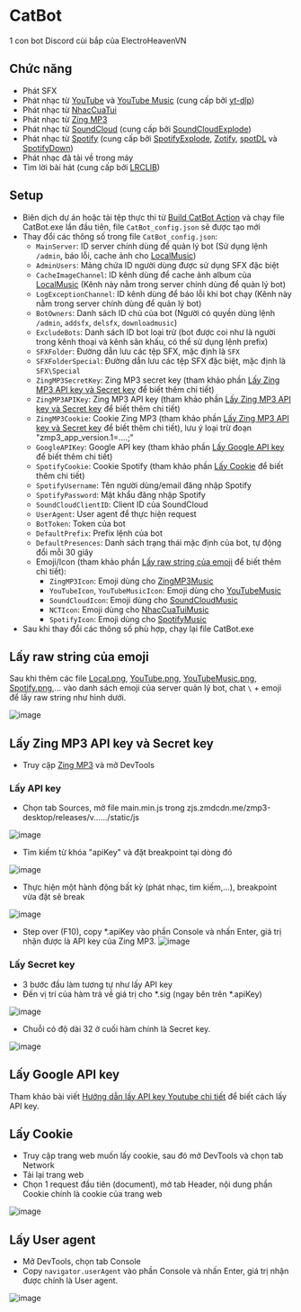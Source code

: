 ﻿# CatBot
1 con bot Discord cùi bắp của ElectroHeavenVN
## Chức năng
- Phát SFX
- Phát nhạc từ [YouTube](https://www.youtube.com/) và [YouTube Music](https://music.youtube.com/) (cung cấp bởi [yt-dlp](https://github.com/yt-dlp/yt-dlp))
- Phát nhạc từ [NhacCuaTui](https://www.nhaccuatui.com/)
- Phát nhạc từ [Zing MP3](https://zingmp3.vn/)
- Phát nhạc từ [SoundCloud](https://soundcloud.com/) (cung cấp bởi [SoundCloudExplode](https://github.com/jerry08/SoundCloudExplode))
- Phát nhạc từ [Spotify](https://spotify.com/) (cung cấp bởi [SpotifyExplode](https://github.com/jerry08/SpotifyExplode), [Zotify](https://github.com/zotify-dev/zotify), [spotDL](https://github.com/spotDL/spotify-downloader) và [SpotifyDown](https://spotifydown.com/))
- Phát nhạc đã tải về trong máy
- Tìm lời bài hát (cung cấp bởi [LRCLIB](https://lrclib.net/))
## Setup
- Biên dịch dự án hoặc tải tệp thực thi từ [Build CatBot Action](../../actions/workflows/Build.yml) và chạy file CatBot.exe lần đầu tiên, file `CatBot_config.json` sẽ được tạo mới
- Thay đổi các thông số trong file `CatBot_config.json`:
	+ `MainServer`: ID server chính dùng để quản lý bot (Sử dụng lệnh `/admin`, báo lỗi, cache ảnh cho [LocalMusic](Music/Local/LocalMusic.cs))
	+ `AdminUsers`: Mảng chứa ID người dùng được sử dụng SFX đặc biệt
	+ `CacheImageChannel`: ID kênh dùng để cache ảnh album của [LocalMusic](Music/Local/LocalMusic.cs) (Kênh này nằm trong server chính dùng để quản lý bot)
	+ `LogExceptionChannel`: ID kênh dùng để báo lỗi khi bot chạy (Kênh này nằm trong server chính dùng để quản lý bot)
	+ `BotOwners`: Danh sách ID chủ của bot (Người có quyền dùng lệnh `/admin`, `addsfx`, `delsfx`, `downloadmusic`)
	+ `ExcludeBots`: Danh sách ID bot loại trừ (bot được coi như là người trong kênh thoại và kênh sân khấu, có thể sử dụng lệnh prefix)
	+ `SFXFolder`: Đường dẫn lưu các tệp SFX, mặc định là `SFX`
	+ `SFXFolderSpecial`: Đường dẫn lưu các tệp SFX đặc biệt, mặc định là `SFX\Special`
	+ `ZingMP3SecretKey`: Zing MP3 secret key (tham khảo phần [Lấy Zing MP3 API key và Secret key](#lay-zing-mp3-api-key-va-secret-key) để biết thêm chi tiết)
	+ `ZingMP3APIKey`: Zing MP3 API key (tham khảo phần [Lấy Zing MP3 API key và Secret key](#lay-zing-mp3-api-key-va-secret-key) để biết thêm chi tiết)
	+ `ZingMP3Cookie`: Cookie Zing MP3 (tham khảo phần [Lấy Zing MP3 API key và Secret key](#lay-zing-mp3-api-key-va-secret-key) để biết thêm chi tiết), lưu ý loại trừ đoạn "zmp3_app_version.1=....;"
	+ `GoogleAPIKey`: Google API key (tham khảo phần [Lấy Google API key](#lay-google-api-key) để biết thêm chi tiết)
	+ `SpotifyCookie`: Cookie Spotify (tham khảo phần [Lấy Cookie](#lay-cookie) để biết thêm chi tiết)
	+ `SpotifyUsername`: Tên người dùng/email đăng nhập Spotify
	+ `SpotifyPassword`: Mật khẩu đăng nhập Spotify
	+ `SoundCloudClientID`: Client ID của SoundCloud
	+ `UserAgent`: User agent để thực hiện request
	+ `BotToken`: Token của bot
	+ `DefaultPrefix`: Prefix lệnh của bot
	+ `DefaultPresences`: Danh sách trạng thái mặc định của bot, tự động đổi mỗi 30 giây
	+ Emoji/Icon (tham khảo phần [Lấy raw string của emoji](#lay-raw-string-cua-emoji) để biết thêm chi tiết):
		+ `ZingMP3Icon`: Emoji dùng cho [ZingMP3Music](Music/ZingMP3/ZingMP3Music.cs)
		+ `YouTubeIcon`, `YouTubeMusicIcon`: Emoji dùng cho [YouTubeMusic](Music/YouTube/YouTubeMusic.cs)
		+ `SoundCloudIcon`: Emoji dùng cho [SoundCloudMusic](Music/SoundCloud/SoundCloudMusic.cs)
		+ `NCTIcon`: Emoji dùng cho [NhacCuaTuiMusic](Music/NhacCuaTui/NhacCuaTuiMusic.cs)
		+ `SpotifyIcon`: Emoji dùng cho [SpotifyMusic](Music/Spotify/SpotifyMusic.cs)
- Sau khi thay đổi các thông số phù hợp, chạy lại file CatBot.exe
## Lấy raw string của emoji
Sau khi thêm các file [Local.png](Files/Images/Local.png), [YouTube.png](Files/Images/YouTube.png), [YouTubeMusic.png](Files/Images/YouTubeMusic.png),  [Spotify.png](Files/Images/Spotify.png),... vào danh sách emoji của server quản lý bot, chat `\` + emoji để lấy raw string như hình dưới.

![image](ReadMeResources/raw_emoji_string.png)
## Lấy Zing MP3 API key và Secret key
- Truy cập [Zing MP3](https://zingmp3.vn/) và mở DevTools
### Lấy API key
- Chọn tab Sources, mở file main.min.js trong zjs.zmdcdn.me/zmp3-desktop/releases/v....../static/js

![image](ReadMeResources/zing_mp3_api_key_1.png)
- Tìm kiếm từ khóa "apiKey" và đặt breakpoint tại dòng đó
 
![image](ReadMeResources/zing_mp3_api_key_2.png)
- Thực hiện một hành động bất kỳ (phát nhạc, tìm kiếm,...), breakpoint vừa đặt sẽ break
 
![image](ReadMeResources/zing_mp3_api_key_3.png)
- Step over (F10), copy *.apiKey vào phần Console và nhấn Enter, giá trị nhận được là API key của Zing MP3.
![image](ReadMeResources/zing_mp3_api_key_4.png)

### Lấy Secret key
- 3 bước đầu làm tương tự như lấy API key
- Đến vị trí của hàm trả về giá trị cho *.sig (ngay bên trên *.apiKey)

![image](ReadMeResources/zing_mp3_secret_key_1.png)
- Chuỗi có độ dài 32 ở cuối hàm chính là Secret key.

![image](ReadMeResources/zing_mp3_secret_key_2.png)

## Lấy Google API key
Tham khảo bài viết [Hướng dẫn lấy API key Youtube chi tiết](https://www.magetop.com/blog/cach-lay-api-key-youtube/) để biết cách lấy API key.

## Lấy Cookie
- Truy cập trang web muốn lấy cookie, sau đó mở DevTools và chọn tab Network
- Tải lại trang web
- Chọn 1 request đầu tiên (document), mở tab Header, nội dung phần Cookie chính là cookie của trang web

![image](ReadMeResources/cookie_1.png)

## Lấy User agent
- Mở DevTools, chọn tab Console
- Copy `navigator.userAgent` vào phần Console và nhấn Enter, giá trị nhận được chính là User agent. 

![image](ReadMeResources/user_agent_1.png)
